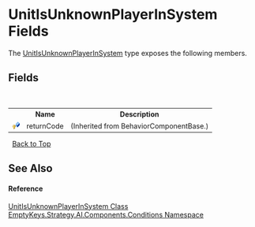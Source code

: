# UnitIsUnknownPlayerInSystem Fields
 

The <a href="T_EmptyKeys_Strategy_AI_Components_Conditions_UnitIsUnknownPlayerInSystem">UnitIsUnknownPlayerInSystem</a> type exposes the following members.


## Fields
&nbsp;<table><tr><th></th><th>Name</th><th>Description</th></tr><tr><td>![Protected field](media/protfield.gif "Protected field")</td><td>returnCode</td><td> (Inherited from BehaviorComponentBase.)</td></tr></table>&nbsp;
<a href="#unitisunknownplayerinsystem-fields">Back to Top</a>

## See Also


#### Reference
<a href="T_EmptyKeys_Strategy_AI_Components_Conditions_UnitIsUnknownPlayerInSystem">UnitIsUnknownPlayerInSystem Class</a><br /><a href="N_EmptyKeys_Strategy_AI_Components_Conditions">EmptyKeys.Strategy.AI.Components.Conditions Namespace</a><br />
